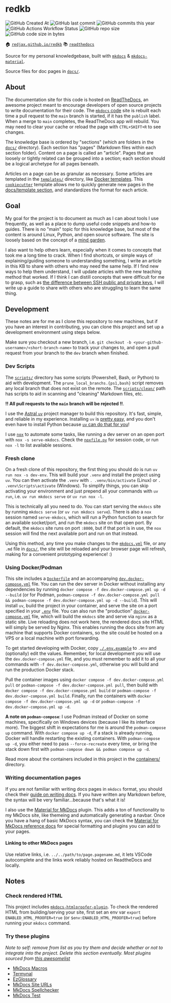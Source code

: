# redkb

![GitHub Created At](https://img.shields.io/github/created-at/redjax/redkb)
![GitHub last commit](https://img.shields.io/github/last-commit/redjax/redkb)
![GitHub commits this year](https://img.shields.io/github/commit-activity/y/redjax/redkb)
![GitHub Actions Workflow Status](https://img.shields.io/github/actions/workflow/status/redjax/redkb/deploy_docs.yml)
![GitHub repo size](https://img.shields.io/github/repo-size/redjax/redkb)
![GitHub code size in bytes](https://img.shields.io/github/languages/code-size/redjax/redkb)

🏠 [`redjax.github.io/redkb`](https://redjax.github.io/redkb)
📚 [`readthedocs`](https://redkb.readthedocs.io/en)

Source for my personal knowledgebase, built with [`mkdocs`](https://www.mkdocs.org/) & [`mkdocs-material`](https://squidfunk.github.io/mkdocs-material/).

Source files for doc pages in [`docs/`](./docs/).

## About

The documentation site for this code is hosted on [ReadTheDocs](https://about.readthedocs.com), an awesome project meant to encourage developers of open source projects to write documentation for their code. The [`mkdocs` code](./docs) site is rebuilt each time a pull request to the `main` branch is started, if it has the `publish` label. When a merge to `main` completes, the ReadTheDocs app will rebuild. You may need to clear your cache or reload the page with `CTRL+SHIFT+R` to see changes.

The knowledge base is ordered by "sections" (which are folders in the [`docs/`](./docs) directory). Each section has "pages" (Markdown files within each section folder). Content on a page is called an "article". Pages that are loosely or tightly related can be grouped into a section; each section should be a logical archetype for all pages beneath.

Articles on a page can be as granular as necessary. Some articles are templated in the [`templates/`](./templates/) directory, like [Docker templates](./templates/docs/containers/docker_template_page/). This [`cookiecutter`](https://cookiecutter.readthedocs.io/en/stable/) template allows me to quickly generate new pages in the [docs/template section](./docs/template/), and standardizes the format for each article.

## Goal

My goal for the project is to document as much as I can about tools I use frequently, as well as a place to dump useful code snippets and how-to guides. There is no "main" topic for this knowledge base, but most of the content is around Linux, Python, and open source software. The site is loosely based on the concept of a [mind garden](https://elizabethbutlermd.com/personal-knowledge-management/).

I also want to help others learn, especially when it comes to concepts that took me a long time to crack. When I find shortcuts, or simple ways of explaining/guiding someone to understanding something, I write an article in this KB to share with others who may need the same help. If I find new ways to help them understand, I will update articles with the new teaching method that worked. If I think I can distill concepts that were difficult for me to grasp, such as [the difference between SSH public and private keys](https://redjax.readthedocs.io/utilities/ssh/index.html#understanding-the-difference-between-public-and-private-keys), I will write up a guide to share with others who are struggling to learn the same thing.

## Development

These notes are for me as I clone this repository to new machines, but if you have an interest in contributing, you can clone this project and set up a development environment using steps below.

Make sure you checkout a new branch, i.e. `git checkout -b <your-github-username>/<short-branch-name>` to track your changes to, and open a pull request from your branch to the `dev` branch when finished.

### Dev Scripts

The [`scripts/`](./scripts/) directory has some scripts (Powershell, Bash, or Python) to aid with development. The `prune_local_branchs.{ps1,bash}` script removes any local branch that does not exist on the remote. The [`scripts/clean/`](./scripts/clean/) path has scripts to aid in scanning and "cleaning" Markdown files, etc.

**!! All pull requests to the `main` branch will be rejected !!**.

I use the [Astral `uv`](https://astral.sh/uv) project manager to build this repository. It's fast, simple, and reliable in my experience. Installing `uv` is [pretty easy](https://docs.astral.sh/uv/getting-started/installation/), and you don't even have to install Python because [`uv` can do that for you](https://docs.astral.sh/uv/guides/install-python/)!

I use [`nox`](https://nox.thea.codes) to automate some tasks, like running a dev server on an open port with `nox -s serve-mkdocs`. Check the [`noxfile.py`](./noxfile.py) for session code, or run `nox -l` to list available sessions.

### Fresh clone

On a fresh clone of this repository, the first thing you should do is run `uv run nox -s dev-env`. This will build your `.venv` and install the project using `uv`. You can then activate the `.venv` with `. .venv/bin/activate` (Linux) or `. .venv\Scripts\activate` (Windows). To simplify things, you can skip activating your environment and just prepend all your commands with `uv run`, i.e. `uv run mkdocs serve` or `uv run nox -l`.

This is technically all you need to do. You can start serving the `mkdocs` site by running `mkdocs serve` (or `uv run mkdocs serve`). There is also a `nox` session named `serve-mkdocs`, which will run a Python function to search for an available socket/port, and run the `mkdocs` site on that open port. By default, the `mkdocs` site runs on port `:8000`, but if that port is in use, the `nox` session will find the next available port and run on that instead.

Using this method, any time you make changes to the [`mkdocs.yml`](./mkdocs.yml) file, or any `.md` file in [`docs/`](./docs), the site will be reloaded and your browser page will refresh, making for a convenient prototyping experience! :)

### Using Docker/Podman

This site includes a [`Dockerfile`](./containers/Dockerfile) and an accompanying [`dev.docker-compose.yml`](./containers/dev.docker-compose.yml) file. You can run the dev server in Docker without installing any dependencies by running `docker compose -f dev.docker-compose.yml up -d --build` (or for Podman, `podman-compose -f dev.docker-compose.yml pull && podman-compose -f dev.docker-compose.yml up -d --build`). This will install `uv`, build the project in your container, and serve the site on a port specified in your [`.env`](./.env.example) file. You can also run the "production" [`docker-compose.yml`](./containers/docker-compose.yml) file, which will build the `mkdocs` site and serve via `nginx` as a static site. Live reloading does not work here, the rendered docs site HTML will simply be served by Nginx. This enables running the docs site from any machine that supports Docker containers, so the site could be hosted on a VPS or a local machine with port forwarding.

To get started developing with Docker, copy [`./.env.example`](./containers/.env.example) to `.env` and (optionally) edit the values. Remember, for local development you will use the `dev.docker-compose.yml` file, and you must remember to add it to all your commands with `-f dev.docker-compose.yml`, otherwise you will build and run the production Docker stack.

Pull the container images using `docker compose -f dev.docker-compose.yml pull` or `podman-compose -f dev.docker-compose.yml pull`, then build with `docker compose -f dev.docker-compose.yml build` or `podman-compose -f dev.docker-compose.yml build`. Finally, run the containers with `docker compose -f dev.docker-compose.yml up -d` or `podman-compose -f dev.docker-compose.yml up -d`.

**A note on `podman-compose`**: I use Podman instead of Docker on some machines, specifically on Windows devices (because I like its interface more). The biggest shift in expectations for me is around the `podman-compose up` command. With `docker compose up -d`, if a stack is already running, Docker will handle restarting the existing containers. With `podman-compose up -d`, you either need to pass `--force-recreate` every time, or bring the stack down first with `podman-compose down && podman compose up -d`.

Read more about the containers included in this project in the [containers/](./containers) directory.

### Writing documentation pages

If you are not familiar with writing docs pages in `mkdocs` format, you should check their [guide on writing docs](https://www.mkdocs.org/user-guide/writing-your-docs/). If you have written any Markdown before, the syntax will be very familiar...because that's what it is!

I also use the [Material for MkDocs](https://squidfunk.github.io/mkdocs-material/) plugin. This adds a ton of functionality to my MkDocs site, like themeing and automatically generating a navbar. Once you have a hang of basic MkDocs syntax, you can check the [Material for MkDocs reference docs](https://squidfunk.github.io/mkdocs-material/reference/) for special formatting and plugins you can add to your pages.

#### Linking to other MkDocs pages

Use relative links, i.e. `../../path/to/page.pagename.md`, it lets VSCode autocomplete and the links work reliably hosted on ReadtheDocs and locally.

## Notes

### Check rendered HTML

This project includes [`mkdocs-htmlproofer-plugin`](https://github.com/manuzhang/mkdocs-htmlproofer-plugin). To check the rendered HTML from building/serving your site, first set an env var `export ENABLED_HTML_PROOFER=true` (or `$env:ENABLED_HTML_PROOFER=true`) before running your `mkdocs` command.

### Try these plugins

*Note to self: remove from list as you try them and decide whether or not to integrate into the project. Delete this section eventually. Most plugins sourced from [this awesomelist](https://github.com/mkdocs/catalog)*

- [MkDocs Macros](https://github.com/fralau/mkdocs-macros-plugin)
- [Termynal](https://github.com/termynal/termynal.py?tab=readme-ov-file)
- [EzGlossary](https://github.com/realtimeprojects/mkdocs-ezglossary)
- [MkDocs Site URLs](https://github.com/OctoPrint/mkdocs-site-urls)
- [MkDocs Spellchecker](https://github.com/pawamoy/mkdocs-spellcheck)
- [MkDocs Test](https://github.com/fralau/mkdocs-test)
